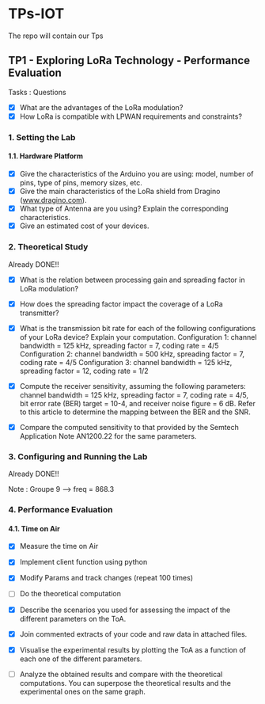 # TPs-IOT
The repo will contain our Tps

## TP1 - Exploring LoRa Technology - Performance Evaluation

Tasks :
Questions 
- [x] What are the advantages of the LoRa modulation?
- [x] How LoRa is compatible with LPWAN requirements and constraints?

### 1. Setting the Lab

#### 1.1. Hardware Platform
- [x] Give the characteristics of the Arduino you are using: model, number of pins, type of pins, memory sizes, etc.
- [x] Give the main characteristics of the LoRa shield from Dragino (www.dragino.com).
- [x] What type of Antenna are you using? Explain the corresponding characteristics.
- [x] Give an estimated cost of your devices.

### 2. Theoretical Study

Already DONE!!

- [x] What is the relation between processing gain and spreading factor in LoRa modulation?
- [x] How does the spreading factor impact the coverage of a LoRa transmitter?
- [x] What is the transmission bit rate for each of the following configurations of your LoRa device? Explain your computation.
        Configuration 1: channel bandwidth = 125 kHz, spreading factor = 7, coding rate = 4/5
        Configuration 2: channel bandwidth = 500 kHz, spreading factor = 7, coding rate = 4/5
        Configuration 3: channel bandwidth = 125 kHz, spreading factor = 12, coding rate = 1/2
- [x] Compute the receiver sensitivity, assuming the following parameters: channel bandwidth = 125 kHz, spreading factor = 7, coding rate = 4/5, bit error rate (BER) target = 10-4, and receiver noise figure = 6 dB. Refer to this article to determine the mapping between the BER and the SNR.
- [x] Compare the computed sensitivity to that provided by the Semtech Application Note AN1200.22 for the same parameters.


### 3. Configuring and Running the Lab

Already DONE!!

Note : Groupe 9	--> freq = 868.3

### 4. Performance Evaluation

#### 4.1. Time on Air

- [x] Measure the time on Air
- [x] Implement client function using python
- [x] Modify Params and track changes (repeat 100 times)

- [ ] Do the theoretical computation

- [x] Describe the scenarios you used for assessing the impact of the different parameters on the ToA.
- [x] Join commented extracts of your code and raw data in attached files.
- [x] Visualise the experimental results by plotting the ToA as a function of each one of the different parameters.
- [ ] Analyze the obtained results and compare with the theoretical computations. You can superpose the theoretical results and the experimental ones on the same graph.